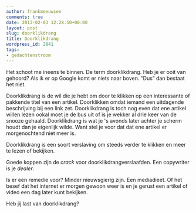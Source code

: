 ```yaml
---
author: frankmeeuwsen
comments: true
date: 2013-02-03 12:28:50+00:00
layout: post
slug: doorklikdrang
title: Doorklikdrang
wordpress_id: 2841
tags:
- gedachtenstroom
---
```


Het schoot me ineens te binnen. De term doorklikdrang. Heb je er ooit van gehoord? Als ik er op Google komt er niets naar boven. “Dus” dan bestaat het niet. 





Doorklikdrang is de wil die je hebt om door te klikken op een interessante of pakkende titel van een artikel. Doorklikken omdat iemand een uitdagende beschrijving bij een link zet.
Doorklikdrang is toch nog even dat ene artikel willen lezen ookal moet je de bus uit of is je wekker al drie keer van de snooze gehaald.
Doorklikdrang is wat je 's avonds later achter je scherm houdt dan je eigenlijk wilde. Want stel je voor dat dat ene artikel er morgenochtend niet meer is.





Doorklikdrang is een soort verslaving om steeds verder te klikken en meer te lezen of bekijken. 





Goede koppen zijn de _crack_ voor doorklikdrangverslaafden. Een copywriter is je _dealer_. 





Is er een remedie voor? Minder nieuwsgierig zijn. Een mediadieet. Of het besef dat het internet er morgen gewoon weer is en je gerust een artikel of video een dag later kunt bekijken. 





Heb jij last van doorklikdrang?



